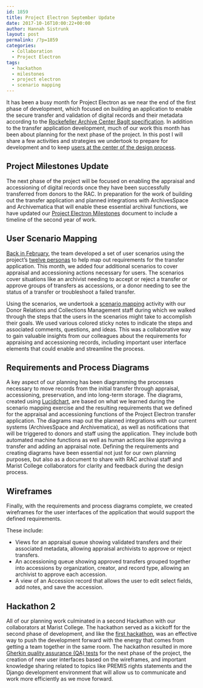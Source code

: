```yaml
---
id: 1859
title: Project Electron September Update
date: 2017-10-16T10:00:22+00:00
author: Hannah Sistrunk
layout: post
permalink: /?p=1859
categories:
  - Collaboration
  - Project Electron
tags:
  - hackathon
  - milestones
  - project electron
  - scenario mapping
---
```

It has been a busy month for Project Electron as we near the end of the first phase of development, which focused on building an application to enable the secure transfer and validation of digital records and their metadata according to the [Rockefeller Archive Center BagIt specification](https://github.com/RockefellerArchiveCenter/project_electron/blob/master/transfer/bagit-specification.md). In addition to the transfer application development, much of our work this month has been about planning for the next phase of the project. In this post I will share a few activities and strategies we undertook to prepare for development and to keep [users at the center of the design process](http://projectelectron.rockarch.org/).<!--more-->

## Project Milestones Update

The next phase of the project will be focused on enabling the appraisal and accessioning of digital records once they have been successfully transferred from donors to the RAC. In preparation for the work of building out the transfer application and planned integrations with ArchivesSpace and Archivematica that will enable these essential archival functions, we have updated our [Project Electron Milestones](https://github.com/RockefellerArchiveCenter/project_electron/blob/master/docs/Milestones.md) document to include a timeline of the second year of work.

## User Scenario Mapping

[Back in February](http://blog.rockarch.org/?p=1700), the team developed a set of user scenarios using the project’s [twelve personas](https://github.com/RockefellerArchiveCenter/project_electron/tree/master/personas) to help map out requirements for the transfer application. This month, we added four additional scenarios to cover appraisal and accessioning actions necessary for users. The scenarios cover situations like an archivist needing to accept or reject a transfer or approve groups of transfers as accessions, or a donor needing to see the status of a transfer or troubleshoot a failed transfer.

Using the scenarios, we undertook a [scenario mapping](http://www.uxforthemasses.com/scenario-mapping/) activity with our Donor Relations and Collections Management staff during which we walked through the steps that the users in the scenarios might take to accomplish their goals. We used various colored sticky notes to indicate the steps and associated comments, questions, and ideas. This was a collaborative way to gain valuable insights from our colleagues about the requirements for appraising and accessioning records, including important user interface elements that could enable and streamline the process.

## Requirements and Process Diagrams

A key aspect of our planning has been diagramming the processes necessary to move records from the initial transfer through appraisal, accessioning, preservation, and into long-term storage. The diagrams, created using [Lucidchart](https://www.lucidchart.com/), are based on what we learned during the scenario mapping exercise and the resulting requirements that we defined for the appraisal and accessioning functions of the Project Electron transfer application. The diagrams map out the planned integrations with our current systems (ArchivesSpace and Archivematica), as well as notifications that will be triggered to donors and staff using the application. They include both automated machine functions as well as human actions like approving a transfer and adding an appraisal note. Defining the requirements and creating diagrams have been essential not just for our own planning purposes, but also as a document to share with RAC archival staff and Marist College collaborators for clarity and feedback during the design process.

## Wireframes

Finally, with the requirements and process diagrams complete, we created wireframes for the user interfaces of the application that would support the defined requirements.

These include:

* Views for an appraisal queue showing validated transfers and their associated metadata, allowing appraisal archivists to approve or reject transfers.
* An accessioning queue showing approved transfers grouped together into accessions by organization, creator, and record type, allowing an archivist to approve each accession.
* A view of an Accession record that allows the user to edit select fields, add notes, and save the accession.

## Hackathon 2

All of our planning work culminated in a second Hackathon with our collaborators at Marist College. The hackathon served as a kickoff for the second phase of development, and like the [first hackathon](http://blog.rockarch.org/?p=1815), was an effective way to push the development forward with the energy that comes from getting a team together in the same room. The hackathon resulted in more [Gherkin quality assurance (QA) tests](http://blog.rockarch.org/?p=1815) for the next phase of the project, the creation of new user interfaces based on the wireframes, and important knowledge sharing related to topics like PREMIS rights statements and the Django development environment that will allow us to communicate and work more efficiently as we move forward.
